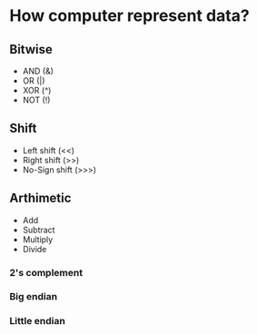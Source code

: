 
# How computer represent data?

## Bitwise
* AND (&)
* OR (|)
* XOR (^)
* NOT (!)

## Shift
* Left shift (<<)
* Right shift (>>)
* No-Sign shift (>>>)

## Arthimetic
* Add
* Subtract
* Multiply
* Divide

### 2's complement
### Big endian
### Little endian
